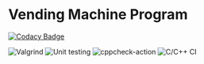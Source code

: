 # Vending Machine Program

[![Codacy Badge](https://api.codacy.com/project/badge/Grade/e071c5b94e53473a9900825c8669c977)](https://app.codacy.com/manual/forpractise123/project?utm_source=github.com&utm_medium=referral&utm_content=forpractise123/project&utm_campaign=Badge_Grade_Settings)

![Valgrind](https://github.com/forpractise123/project/workflows/Valgrind/badge.svg)
![Unit testing](https://github.com/forpractise123/project/workflows/Unit%20testing/badge.svg)
![cppcheck-action](https://github.com/forpractise123/project/workflows/cppcheck-action/badge.svg)
![C/C++ CI](https://github.com/forpractise123/project/workflows/C/C++%20CI/badge.svg)
